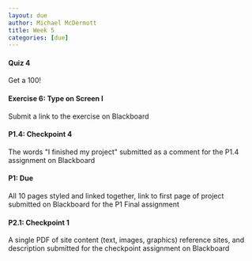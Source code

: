 ```yaml
---
layout: due
author: Michael McDermott
title: Week 5
categories: [due]
---
```

#### Quiz 4
Get a 100!

#### Exercise 6: Type on Screen I
Submit a link to the exercise on Blackboard

#### P1.4: Checkpoint 4
The words "I finished my project" submitted as a comment for the P1.4 assignment on Blackboard

#### P1: Due
All 10 pages styled and linked together, link to first page of project submitted on Blackboard for the P1 Final assignment

#### P2.1: Checkpoint 1
A single PDF of site content (text, images, graphics) reference sites, and description submitted for the checkpoint assignment on Blackboard
